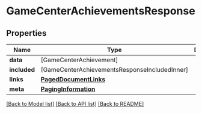 # GameCenterAchievementsResponse

## Properties
Name | Type | Description | Notes
------------ | ------------- | ------------- | -------------
**data** | [GameCenterAchievement] |  | 
**included** | [GameCenterAchievementsResponseIncludedInner] |  | [optional] 
**links** | [**PagedDocumentLinks**](PagedDocumentLinks.md) |  | 
**meta** | [**PagingInformation**](PagingInformation.md) |  | [optional] 

[[Back to Model list]](../README.md#documentation-for-models) [[Back to API list]](../README.md#documentation-for-api-endpoints) [[Back to README]](../README.md)


